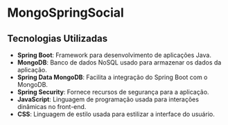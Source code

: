 
# MongoSpringSocial

## Tecnologias Utilizadas

- **Spring Boot**: Framework para desenvolvimento de aplicações Java.
- **MongoDB**: Banco de dados NoSQL usado para armazenar os dados da aplicação.
- **Spring Data MongoDB**: Facilita a integração do Spring Boot com o MongoDB.
- **Spring Security**: Fornece recursos de segurança para a aplicação.
- **JavaScript**: Linguagem de programação usada para interações dinâmicas no front-end.
- **CSS**: Linguagem de estilo usada para estilizar a interface do usuário.
